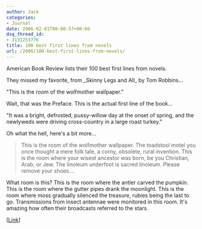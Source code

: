 ```yaml
---
author: Jack
categories:
- Journal
date: 2006-02-01T00:00:57+00:00
dsq_thread_id:
- 3131253776
title: 100 best first lines from novels
url: /2006/100-best-first-lines-from-novels/
---
```


American Book Review lists their 100 best first lines from novels. 

They missed my favorite, from \_Skinny Legs and All\_ by Tom Robbins&#8230; 

"This is the room of the wolfmother wallpaper." 

Wait, that was the Preface. This is the actual first line of the book&#8230; 

"It was a bright, defrosted, pussy-willow day at the onset of spring, and the newlyweds were driving cross-country in a large roast turkey." 

Oh what the hell, here's a bit more&#8230; 

> This is the room of the wolfmother wallpaper. The toadstool motel you once thought a mere folk tale, a corny, obsolete, rural invention. This is the room where your wisest ancestor was born, be you Christian, Arab, or Jew. The linoleum underfoot is sacred linoleum. Please remove your shoes&#8230;.&nbsp; 

What room is this? This is the room where the antler carved the pumpkin. This is the room where the gutter pipes drank the moonlight. This is the room where moss gradually silenced the treasure, rubies being the last to go. Transmissions from insect antennae were monitored in this room. It's amazing how often their broadcasts referred to the stars. 

[[Link](<http://www.litline.org/ABR/100bestfirstlines.html>)]